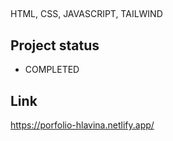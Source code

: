 ## 

HTML, CSS, JAVASCRIPT, TAILWIND

## Project status

- COMPLETED

## Link

https://porfolio-hlavina.netlify.app/
